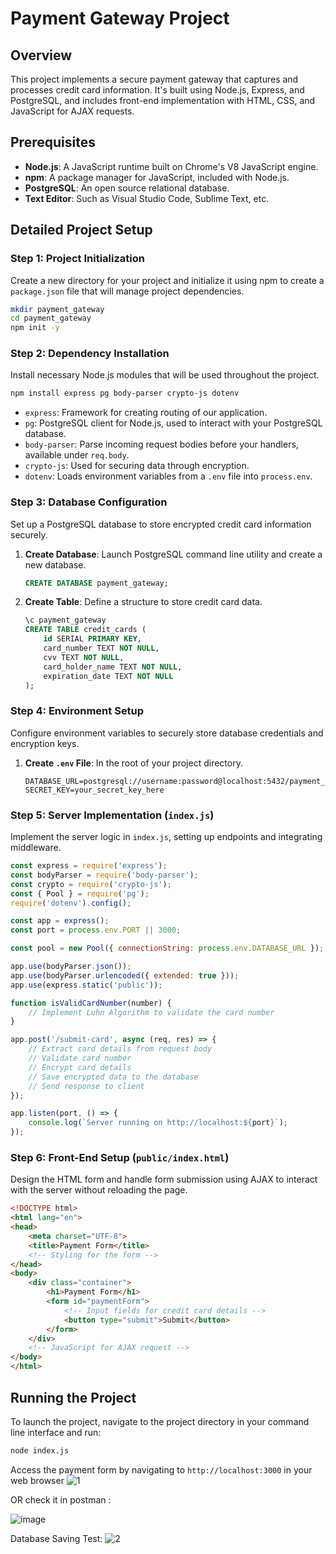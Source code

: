 
# Payment Gateway Project

## Overview
This project implements a secure payment gateway that captures and processes credit card information. It's built using Node.js, Express, and PostgreSQL, and includes front-end implementation with HTML, CSS, and JavaScript for AJAX requests.

## Prerequisites
- **Node.js**: A JavaScript runtime built on Chrome's V8 JavaScript engine. 
- **npm**: A package manager for JavaScript, included with Node.js. 
- **PostgreSQL**: An open source relational database.
- **Text Editor**: Such as Visual Studio Code, Sublime Text, etc.

## Detailed Project Setup

### Step 1: Project Initialization
Create a new directory for your project and initialize it using npm to create a `package.json` file that will manage project dependencies.

```bash
mkdir payment_gateway
cd payment_gateway
npm init -y
```

### Step 2: Dependency Installation
Install necessary Node.js modules that will be used throughout the project.

```bash
npm install express pg body-parser crypto-js dotenv
```
- `express`: Framework for creating routing of our application.
- `pg`: PostgreSQL client for Node.js, used to interact with your PostgreSQL database.
- `body-parser`: Parse incoming request bodies before your handlers, available under `req.body`.
- `crypto-js`: Used for securing data through encryption.
- `dotenv`: Loads environment variables from a `.env` file into `process.env`.

### Step 3: Database Configuration
Set up a PostgreSQL database to store encrypted credit card information securely.

1. **Create Database**: Launch PostgreSQL command line utility and create a new database.
   ```sql
   CREATE DATABASE payment_gateway;
   ```
2. **Create Table**: Define a structure to store credit card data.
   ```sql
   \c payment_gateway
   CREATE TABLE credit_cards (
       id SERIAL PRIMARY KEY,
       card_number TEXT NOT NULL,
       cvv TEXT NOT NULL,
       card_holder_name TEXT NOT NULL,
       expiration_date TEXT NOT NULL
   );
   ```

### Step 4: Environment Setup
Configure environment variables to securely store database credentials and encryption keys.

1. **Create `.env` File**: In the root of your project directory.
   ```plaintext
   DATABASE_URL=postgresql://username:password@localhost:5432/payment_gateway
   SECRET_KEY=your_secret_key_here
   ```

### Step 5: Server Implementation (`index.js`)
Implement the server logic in `index.js`, setting up endpoints and integrating middleware.

```javascript
const express = require('express');
const bodyParser = require('body-parser');
const crypto = require('crypto-js');
const { Pool } = require('pg');
require('dotenv').config();

const app = express();
const port = process.env.PORT || 3000;

const pool = new Pool({ connectionString: process.env.DATABASE_URL });

app.use(bodyParser.json());
app.use(bodyParser.urlencoded({ extended: true }));
app.use(express.static('public'));

function isValidCardNumber(number) {
    // Implement Luhn Algorithm to validate the card number
}

app.post('/submit-card', async (req, res) => {
    // Extract card details from request body
    // Validate card number
    // Encrypt card details
    // Save encrypted data to the database
    // Send response to client
});

app.listen(port, () => {
    console.log(`Server running on http://localhost:${port}`);
});
```

### Step 6: Front-End Setup (`public/index.html`)
Design the HTML form and handle form submission using AJAX to interact with the server without reloading the page.

```html
<!DOCTYPE html>
<html lang="en">
<head>
    <meta charset="UTF-8">
    <title>Payment Form</title>
    <!-- Styling for the form -->
</head>
<body>
    <div class="container">
        <h1>Payment Form</h1>
        <form id="paymentForm">
            <!-- Input fields for credit card details -->
            <button type="submit">Submit</button>
        </form>
    </div>
    <!-- JavaScript for AJAX request -->
</body>
</html>
```

## Running the Project
To launch the project, navigate to the project directory in your command line interface and run:

```bash
node index.js
```

Access the payment form by navigating to `http://localhost:3000` in your web browser 
![1](https://github.com/Youstinang/payment_gateway/assets/162867385/20eea0e7-c420-4b5e-ad05-be2d95a0a9af)

OR check it in postman :

![image](https://github.com/Youstinang/payment_gateway/assets/162867385/53ed4948-2709-477d-9758-b37c6e8467c2)


Database Saving Test: 
![2](https://github.com/Youstinang/payment_gateway/assets/162867385/142ed00b-e57c-4b47-84e4-ec198da158a6)

